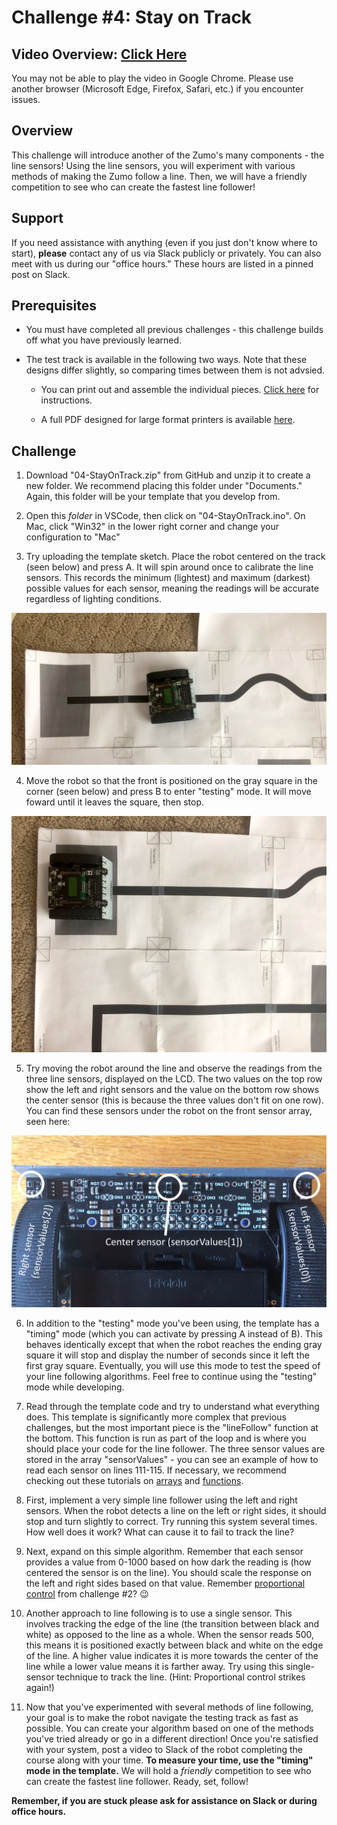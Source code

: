 # Challenge #4: Stay on Track

## Video Overview: [Click Here](https://drive.google.com/file/d/1QB5DItAjAyKC4624yk5-UHz8wdr-mxJM/view?usp=sharing)

You may not be able to play the video in Google Chrome. Please use another browser (Microsoft Edge, Firefox, Safari, etc.) if you encounter issues.

## Overview

This challenge will introduce another of the Zumo's many components - the line sensors! Using the line sensors, you will experiment with various methods of making the Zumo follow a line. Then, we will have a friendly competition to see who can create the fastest line follower!

## Support

If you need assistance with anything (even if you just don't know where to start), **please** contact any of us via Slack publicly or privately. You can also meet with us during our "office hours." These hours are listed in a pinned post on Slack.

## Prerequisites

* You must have completed all previous challenges - this challenge builds off what you have previously learned.

* The test track is available in the following two ways. Note that these designs differ slightly, so comparing times between them is not advsied.

  * You can print out and assemble the individual pieces. [Click here](TrackSetup.md) for instructions.

  * A full PDF designed for large format printers is available [here](https://raw.githubusercontent.com/Mechanical-Advantage/SummerTraining2020/master/resources/04-new-design.pdf).

## Challenge

1. Download "04-StayOnTrack.zip" from GitHub and unzip it to create a new folder. We recommend placing this folder under "Documents." Again, this folder will be your template that you develop from.

2. Open this *folder* in VSCode, then click on "04-StayOnTrack.ino". On Mac, click "Win32" in the lower right corner and change your configuration to "Mac"

3. Try uploading the template sketch. Place the robot centered on the track (seen below) and press A. It will spin around once to calibrate the line sensors. This records the minimum (lightest) and maximum (darkest) possible values for each sensor, meaning the readings will be accurate regardless of lighting conditions.

![Picture of suggested calibration location](https://raw.githubusercontent.com/Mechanical-Advantage/SummerTraining2020/master/resources/04-calibrationpos.jpg)

4. Move the robot so that the front is positioned on the gray square in the corner (seen below) and press B to enter "testing" mode. It will move foward until it leaves the square, then stop.

![Picture of start location](https://raw.githubusercontent.com/Mechanical-Advantage/SummerTraining2020/master/resources/04-startpos.jpg)

5. Try moving the robot around the line and observe the readings from the three line sensors, displayed on the LCD. The two values on the top row show the left and right sensors and the value on the bottom row shows the center sensor (this is because the three values don't fit on one row). You can find these sensors under the robot on the front sensor array, seen here:

![Diagram of line sensor locations](https://raw.githubusercontent.com/Mechanical-Advantage/SummerTraining2020/master/resources/04-sensors.jpg)

6. In addition to the "testing" mode you've been using, the template has a "timing" mode (which you can activate by pressing A instead of B). This behaves identically except that when the robot reaches the ending gray square it will stop and display the number of seconds since it left the first gray square. Eventually, you will use this mode to test the speed of your line following algorithms. Feel free to continue using the "testing" mode while developing.

5. Read through the template code and try to understand what everything does. This template is significantly more complex that previous challenges, but the most important piece is the "lineFollow" function at the bottom. This function is run as part of the loop and is where you should place your code for the line follower. The three sensor values are stored in the array "sensorValues" - you can see an example of how to read each sensor on lines 111-115. If necessary, we recommend checking out these tutorials on [arrays](https://www.learn-c.org/en/Arrays) and [functions](https://www.learn-c.org/en/Functions).

5. First, implement a very simple line follower using the left and right sensors. When the robot detects a line on the left or right sides, it should stop and turn slightly to correct. Try running this system several times. How well does it work? What can cause it to fail to track the line?

6. Next, expand on this simple algorithm. Remember that each sensor provides a value from 0-1000 based on how dark the reading is (how centered the sensor is on the line). You should scale the response on the left and right sides based on that value. Remember [proportional control](../02-PrecisionPlease/PostChallenge.md#approach-4-proportional-control-low-gain) from challenge #2? :wink:

7. Another approach to line following is to use a single sensor. This involves tracking the edge of the line (the transition between black and white) as opposed to the line as a whole. When the sensor reads 500, this means it is positioned exactly between black and white on the edge of the line. A higher value indicates it is more towards the center of the line while a lower value means it is farther away. Try using this single-sensor technique to track the line. (Hint: Proportional control strikes again!)

8. Now that you've experimented with several methods of line following, your goal is to make the robot navigate the testing track as fast as possible. You can create your algorithm based on one of the methods you've tried already or go in a different direction! Once you're satisfied with your system, post a video to Slack of the robot completing the course along with your time. **To measure your time, use the "timing" mode in the template.** We will hold a *friendly* competition to see who can create the fastest line follower. Ready, set, follow!

**Remember, if you are stuck please ask for assistance on Slack or during office hours.**